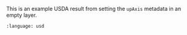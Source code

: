 This is an example USDA result from setting the `upAxis` metadata in an empty layer.
``` {literalinclude} usda.usda
:language: usd
``` 